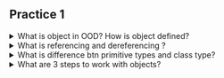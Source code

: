 ## Practice 1

<details>
<summary>What is object in OOD? How is object defined?</summary>
    <ul>
        <li>Each object has a type</li>
        <li>Define by state (field) and behavior (method)</li>
    </ul> 
</details>

<details><summary>What is referencing and dereferencing ?</summary>
</details>

<details>
<summary>What is difference btn primitive types and class type?</summary>
    <ul>
        <li>class type (object): store in heap, operate by reference</li>
        <li>primitive type: basic data type, no reference, directly stored in memory</li>
        <li>boolean, byte, char, int, short, long, double, float</li>
    </ul>
</details>

<details>
<summary>What are 3 steps to work with objects?</summary>
    <ul>
        <li>Declaration</li>
        <li>Instantiation</li>
        <li>Initialization</li>
    </ul>
</details>
